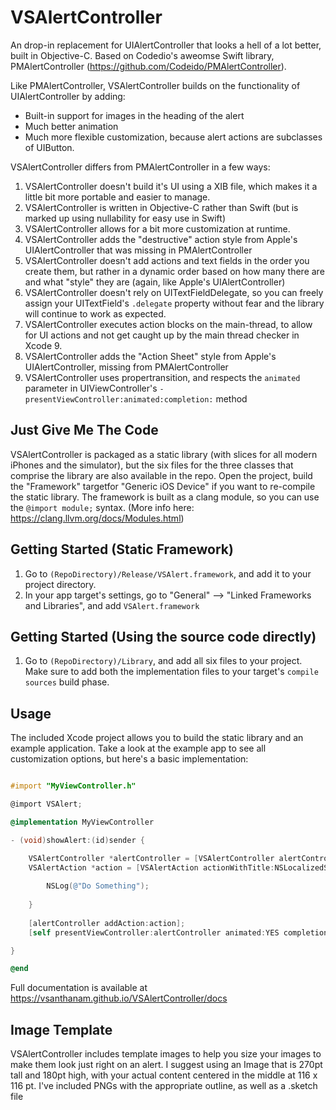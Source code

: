 # VSAlertController
An drop-in replacement for UIAlertController that looks a hell of a lot better, built in Objective-C. Based on Codedio's aweomse Swift library, PMAlertController (https://github.com/Codeido/PMAlertController).

Like PMAlertController, VSAlertController builds on the functionality of UIAlertController by adding:

* Built-in support for images in the heading of the alert
* Much better animation
* Much more flexible customization, because alert actions are subclasses of UIButton.

VSAlertController differs from PMAlertController in a few ways:

1. VSAlertController doesn't build it's UI using a XIB file, which makes it a little bit more portable and easier to manage.
2. VSAlertController is written in Objective-C rather than Swift (but is marked up using nullability for easy use in Swift)
3. VSAlertController allows for a bit more customization at runtime.
4. VSAlertController adds the "destructive" action style from Apple's UIAlertController that was missing in PMAlertController
5. VSAlertController doesn't add actions and text fields in the order you create them, but rather in a dynamic order based on how many there are and what "style" they are (again, like Apple's UIAlertController)
6. VSAlertController doesn't rely on UITextFieldDelegate, so you can freely assign your UITextField's `.delegate` property without fear and the library will continue to work as expected.
6. VSAlertController executes action blocks on the main-thread, to allow for UI actions and not get caught up by the main thread checker in Xcode 9.
7. VSAlertController adds the "Action Sheet" style from Apple's UIAlertController, missing from PMAlertController
8. VSAlertController uses propertransition, and respects the `animated` parameter in UIViewController's `-presentViewController:animated:completion:` method

## Just Give Me The Code
VSAlertController is packaged as a static library (with slices for all modern iPhones and the simulator), but the six files for the three classes that comprise the library are also available in the repo. Open the project, build the "Framework" targetfor "Generic iOS Device"  if you want to re-compile the static library. The framework is built as a clang module, so you can use the `@import module;` syntax. (More info here: https://clang.llvm.org/docs/Modules.html)

## Getting Started (Static Framework)

1. Go to `(RepoDirectory)/Release/VSAlert.framework`, and add it to your project directory.
2. In your app target's settings, go to "General" --> "Linked Frameworks and Libraries", and add `VSAlert.framework`

## Getting Started (Using the source code directly)
1. Go to `(RepoDirectory)/Library`, and add all six files to your project. Make sure to add both the implementation files to your target's `compile sources`  build phase.

## Usage
The included Xcode project allows you to build the static library and an example application. Take a look at the example app to see all customization options, but here's a basic implementation:

```Objective-C

#import "MyViewController.h"

@import VSAlert;

@implementation MyViewController

- (void)showAlert:(id)sender {

    VSAlertController *alertController = [VSAlertController alertControllerWithTitle:NSLocalizedString(@"Alert!", nil) description:NSLocalizedString(@"This app needs your attention right now", nil) style:VSAlertControllerStyleAlert];
    VSAlertAction *action = [VSAlertAction actionWithTitle:NSLocalizedString(@"Close", nil) style:VSAlertActionStyleDefault action:^(VSAlertAction *action) {
    
        NSLog(@"Do Something");
    
    }
    
    [alertController addAction:action];
    [self presentViewController:alertController animated:YES completion:nil];

}

@end
```

Full documentation is available at https://vsanthanam.github.io/VSAlertController/docs

## Image Template

VSAlertController includes template images to help you size your images to make them look just right on an alert. I suggest using an Image that is 270pt tall and 180pt high, with your actual content centered in the middle at 116 x 116 pt. I've included PNGs with the appropriate outline, as well as a .sketch file
